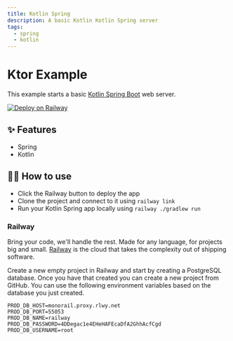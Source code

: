 ```yaml
---
title: Kotlin Spring
description: A basic Kotlin Kotlin Spring server
tags:
  - spring
  - kotlin
---
```


# Ktor Example

This example starts a basic [Kotlin Spring Boot](https://spring.io/projects/spring-boot) web server.

[![Deploy on Railway](https://railway.app/button.svg)](https://railway.app/new/template/w502ro)

## ✨ Features

- Spring
- Kotlin

## 💁‍♀️ How to use

- Click the Railway button to deploy the app
- Clone the project and connect to it using `railway link`
- Run your Kotlin Spring app locally using `railway ./gradlew run`

### Railway

Bring your code, we'll handle the rest. Made for any language, for projects big and small. [Railway](https://railway.app/)
is the cloud that takes the complexity out of shipping software.

Create a new empty project in Railway and start by creating a PostgreSQL database. Once you have that created you can create
a new project from GitHub. You can use the following environment variables based on the database you just created.

```properties
PROD_DB_HOST=monorail.proxy.rlwy.net
PROD_DB_PORT=55053
PROD_DB_NAME=railway
PROD_DB_PASSWORD=4DDegac1e4EHeHAFEcaDfA2GhhAcfCgd
PROD_DB_USERNAME=root
```